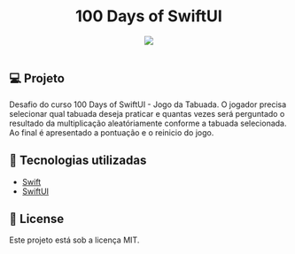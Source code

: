 <h1 align="center">
100 Days of SwiftUI
</h1>

<div align="center">
  <img src="./gif/multiplicationTable.gif"/>
 </div>

 </br>

## 💻 Projeto

Desafio do curso 100 Days of SwiftUI - Jogo da Tabuada. O jogador precisa
selecionar qual tabuada deseja praticar e quantas vezes será perguntado o
resultado da multiplicação aleatóriamente conforme a tabuada selecionada.
Ao final é apresentado a pontuação e o reinicio do jogo.

## 🚀 Tecnologias utilizadas

- [Swift](https://developer.apple.com/swift/)
- [SwiftUI](https://developer.apple.com/xcode/swiftui/)

## 📄 License

Este projeto está sob a licença MIT.
